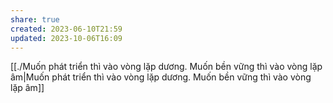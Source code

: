 ```yaml
---
share: true
created: 2023-06-10T21:59
updated: 2023-10-06T16:09
---
```

[[./Muốn phát triển thì vào vòng lặp dương. Muốn bền vững thì vào vòng lặp âm|Muốn phát triển thì vào vòng lặp dương. Muốn bền vững thì vào vòng lặp âm]]
